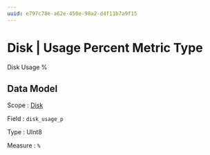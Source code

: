 ```yaml
---
uuid: e797c78e-a62e-450e-98a2-d4f11b7a9f15
---
```

# Disk | Usage Percent Metric Type

Disk Usage %

## Data Model

Scope
: [Disk](../../scopes/disk.md)

Field
: `disk_usage_p`

Type
: UInt8

Measure
: `%`
